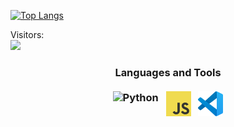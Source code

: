 [![Top Langs](https://github-readme-stats-git-masterrstaa-rickstaa.vercel.app/api/top-langs/?username=denguledansker&theme=transparent)](https://github.com/denguledansker/github-readme-stats)

Visitors: <br />
![](https://visitor-badge.laobi.icu/badge?page_id=DenGuleDansker.DenGuleDansker)

<h3 align="center"> Languages and Tools <br />
<p align="center">
<img src="[https://raw.githubusercontent.com/github/explore/80688e429a7d4ef2fca1e82350fe8e3517d3494d/topics/python/python.png](https://www.google.com/url?sa=i&url=https%3A%2F%2Fen.wikipedia.org%2Fwiki%2FVisual_Studio&psig=AOvVaw1lt64OIQHzf-mJp04ruFVV&ust=1699001847417000&source=images&cd=vfe&opi=89978449&ved=0CBEQjRxqFwoTCOjDv575pIIDFQAAAAAdAAAAABAE)" alt="Python" height="40" style="vertical-align:top; margin:4px">
<img src="https://raw.githubusercontent.com/github/explore/80688e429a7d4ef2fca1e82350fe8e3517d3494d/topics/javascript/javascript.png" alt="Javascript" height="40" style="vertical-align:top; margin:4px">
<img src="https://raw.githubusercontent.com/github/explore/80688e429a7d4ef2fca1e82350fe8e3517d3494d/topics/visual-studio-code/visual-studio-code.png" alt="VS Code" height="40" style="vertical-align:top; margin:4px">
</p>
